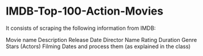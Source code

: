 # IMDB-Top-100-Action-Movies


It consists of scraping the following information from IMDB:

Movie name
Description
Release Date
Director Name
Rating
Duration
Genre
Stars (Actors)
Filming Dates
and process them (as explained in the class)
